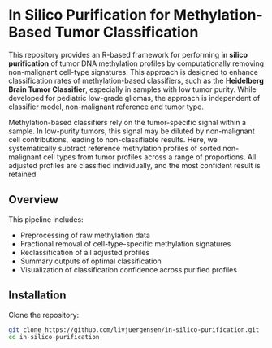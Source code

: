 # In Silico Purification for Methylation-Based Tumor Classification

This repository provides an R-based framework for performing **in silico purification** of tumor DNA methylation profiles by computationally removing non-malignant cell-type signatures. This approach is designed to enhance classification rates of methylation-based classifiers, such as the **Heidelberg Brain Tumor Classifier**, especially in samples with low tumor purity. While developed for pediatric low-grade gliomas, the approach is independent of classifier model, non-malignant reference and tumor type. 

Methylation-based classifiers rely on the tumor-specific signal within a sample. In low-purity tumors, this signal may be diluted by non-malignant cell contributions, leading to non-classifiable results. Here, we systematically subtract reference methylation profiles of sorted non-malignant cell types from tumor profiles across a range of proportions. All adjusted profiles are classified individually, and the most confident result is retained.

## Overview
This pipeline includes:
- Preprocessing of raw methylation data
- Fractional removal of cell-type-specific methylation signatures
- Reclassification of all adjusted profiles
- Summary outputs of optimal classification
- Visualization of classification confidence across purified profiles

## Installation

Clone the repository:

```bash
git clone https://github.com/livjuergensen/in-silico-purification.git
cd in-silico-purification
